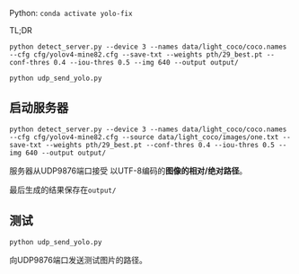 Python: `conda activate yolo-fix`

TL;DR

```
python detect_server.py --device 3 --names data/light_coco/coco.names --cfg cfg/yolov4-mine82.cfg --save-txt --weights pth/29_best.pt --conf-thres 0.4 --iou-thres 0.5 --img 640 --output output/

python udp_send_yolo.py
```

## 启动服务器

```
python detect_server.py --device 3 --names data/light_coco/coco.names --cfg cfg/yolov4-mine82.cfg --source data/light_coco/images/one.txt --save-txt --weights pth/29_best.pt --conf-thres 0.4 --iou-thres 0.5 --img 640 --output output/
```

服务器从UDP9876端口接受 以UTF-8编码的**图像的相对/绝对路径**。

最后生成的结果保存在`output/`

## 测试

`python udp_send_yolo.py`

向UDP9876端口发送测试图片的路径。
